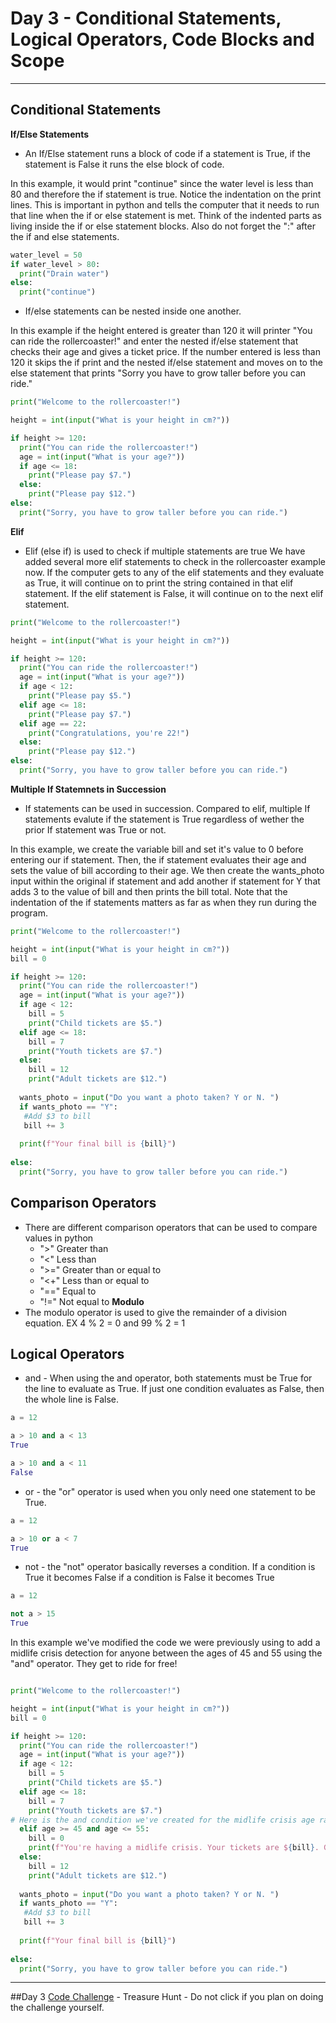 # Day 3 - Conditional Statements, Logical Operators, Code Blocks and Scope

---

## Conditional Statements

**If/Else Statements**
- An If/Else statement runs a block of code if a statement is True, if the statement is False it runs the else block of code.

In this example, it would print "continue" since the water level is less than 80 and therefore the if statement is true. Notice the indentation on the print lines. This is important in python and tells the computer that it needs to run that line when the if or else statement is met. Think of the indented parts as living inside the if or else statement blocks. Also do not forget the ":" after the if and else statements.
```python
water_level = 50
if water_level > 80:
  print("Drain water")
else:
  print("continue")
```
- If/else statements can be nested inside one another.

In this example if the height entered is greater than 120 it will printer "You can ride the rollercoaster!" and enter the nested if/else statement that checks their age and gives a ticket price. If the number entered is less than 120 it skips the if print and the nested if/else statement and moves on to the else statement that prints "Sorry you have to grow taller before you can ride."
```python
print("Welcome to the rollercoaster!")

height = int(input("What is your height in cm?"))

if height >= 120:
  print("You can ride the rollercoaster!")
  age = int(input("What is your age?"))
  if age <= 18:
    print("Please pay $7.")
  else:
    print("Please pay $12.")
else:
  print("Sorry, you have to grow taller before you can ride.")
```
**Elif**
- Elif (else if) is used to check if multiple statements are true
We have added several more elif statements to check in the rollercoaster example now. If the computer gets to any of the elif statements and they evaluate as True, it will continue on to print the string contained in that elif statement. If the elif statement is False, it will continue on to the next elif statement.
```python
print("Welcome to the rollercoaster!")

height = int(input("What is your height in cm?"))

if height >= 120:
  print("You can ride the rollercoaster!")
  age = int(input("What is your age?"))
  if age < 12:
    print("Please pay $5.")
  elif age <= 18:
    print("Please pay $7.")
  elif age == 22:
    print("Congratulations, you're 22!")
  else:
    print("Please pay $12.")
else:
  print("Sorry, you have to grow taller before you can ride.")
```

**Multiple If Statemnets in Succession**
- If statements can be used in succession. Compared to elif, multiple If statements evalute if the statement is True regardless of wether the prior If statement was True or not.

In this example, we create the variable bill and set it's value to 0 before entering our if statement. Then, the if statement evaluates their age and sets the value of bill according to their age. We then create the wants_photo input within the original if statement and add another if statement for Y that adds 3 to the value of bill and then prints the bill total. Note that the indentation of the if statements matters as far as when they run during the program.
```python
print("Welcome to the rollercoaster!")

height = int(input("What is your height in cm?"))
bill = 0

if height >= 120:
  print("You can ride the rollercoaster!")
  age = int(input("What is your age?"))
  if age < 12:
    bill = 5
    print("Child tickets are $5.")
  elif age <= 18:
    bill = 7
    print("Youth tickets are $7.")
  else:
    bill = 12
    print("Adult tickets are $12.")
  
  wants_photo = input("Do you want a photo taken? Y or N. ")
  if wants_photo == "Y":
   #Add $3 to bill
   bill += 3
 
  print(f"Your final bill is {bill}")
   
else:
  print("Sorry, you have to grow taller before you can ride.")
```
  
## Comparison Operators
- There are different comparison operators that can be used to compare values in python
  + ">" Greater than
  + "<" Less than
  + ">=" Greater than or equal to
  + "<+" Less than or equal to
  + "==" Equal to
  + "!=" Not equal to
**Modulo**
- The modulo operator is used to give the remainder of a division equation. EX 4 % 2 = 0  and 99 % 2 = 1

## Logical Operators
- and - When using the and operator, both statements must be True for the line to evaluate as True. If just one condition evaluates as False, then the whole line is False.

```python
a = 12

a > 10 and a < 13
True

a > 10 and a < 11
False
```

- or - the "or" operator is used when you only need one statement to be True.

```python
a = 12

a > 10 or a < 7
True
```

- not - the "not" operator basically reverses a condition. If a condition is True it becomes False if a condition is False it becomes True

```python
a = 12

not a > 15
True
```

In this example we've modified the code we were previously using to add a midlife crisis detection for anyone between the ages of 45 and 55 using the "and" operator. They get to ride for free!
```python

print("Welcome to the rollercoaster!")

height = int(input("What is your height in cm?"))
bill = 0

if height >= 120:
  print("You can ride the rollercoaster!")
  age = int(input("What is your age?"))
  if age < 12:
    bill = 5
    print("Child tickets are $5.")
  elif age <= 18:
    bill = 7
    print("Youth tickets are $7.")
# Here is the and condition we've created for the midlife crisis age range.
  elif age >= 45 and age <= 55:
    bill = 0
    print(f"You're having a midlife crisis. Your tickets are ${bill}. Good Luck!")  
  else:
    bill = 12
    print("Adult tickets are $12.")
  
  wants_photo = input("Do you want a photo taken? Y or N. ")
  if wants_photo == "Y":
   #Add $3 to bill
   bill += 3
 
  print(f"Your final bill is {bill}")
   
else:
  print("Sorry, you have to grow taller before you can ride.")
```

---

##Day 3 [Code Challenge](https://github.com/TroyCaywood/Python/blob/main/100%20Days%20of%20Code/CodeChallenges/Day_3_Treasure_hunt.py) - Treasure Hunt - Do not click if you plan on doing the challenge yourself.
